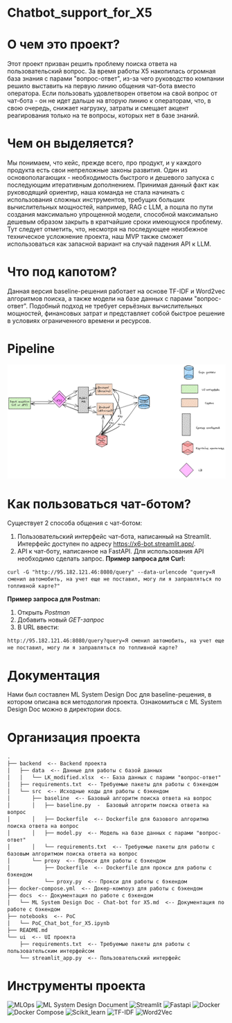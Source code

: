 # Chatbot_support_for_X5

# О чем это проект?
Этот проект призван решить проблему поиска ответа на пользовательский вопрос. За время работы X5 накопилась огромная база знания с парами "вопрос-ответ", из-за чего руководство компании решило выставить на первую линию общения чат-бота вместо оператора. Если пользовать удовлетворен ответом на свой вопрос от чат-бота - он не идет дальше на вторую линию к операторам, что, в свою очередь, снижает нагрузку, затраты и смещает акцент реагирования только на те вопросы, которых нет в базе знаний.

# Чем он выделяется?
Мы понимаем, что кейс, прежде всего, про продукт, и у каждого продукта есть свои непреложные законы развития. Один из основополагающих - необходимость быстрого и дешевого запуска с последующим итеративным дополнением. Принимая данный факт как руководящий ориентир, наша команда не стала начинать с использования сложных инструментов, требущих больших вычислительных мощностей, например, RAG с LLM, а пошла по пути создания максимально упрощенной модели, способной максимально дешевым образом закрыть в кратчайшие сроки имеющуюся проблему. Тут следует отметить, что, несмотря на последующее неизбежное техническое усложнение проекта, наш MVP также сможет использоваться как запасной вариант на случай падения API к LLM.

# Что под капотом?
Данная версия baseline-решения работает на основе TF-IDF и Word2vec алгоритмов поиска, а также модели на базе данных с парами "вопрос-ответ". Подобный подход не требует серьёзных вычислительных мощностей, финансовых затрат и представляет собой быстрое решение в условиях ограниченного времени и ресурсов.

# Pipeline
![Pipeline](image/.excalidraw.png)

# Как пользоваться чат-ботом?
Существует 2 способа общения с чат-ботом:
1. Пользовательский интерфейс чат-бота, написанный на Streamlit. Интерфейс доступен по адресу https://x6-bot.streamlit.app/.
2. API к чат-боту, написанное на FastAPI. Для использования API необходимо сделать запрос.
**Пример запроса для Curl:**
```
curl -G "http://95.182.121.46:8080/query" --data-urlencode "query=Я сменил автомобить, на учет еще не поставил, могу ли я заправляться по топливной карте?"
```
**Пример запроса для Postman:**
1. Открыть *Postman*
2. Добавить новый *GET-запрос*
3. В URL ввести:
```
http://95.182.121.46:8080/query?query=Я сменил автомобить, на учет еще не поставил, могу ли я заправляться по топливной карте?
```


# Документация
Нами был составлен ML System Design Doc для baseline-решения, в котором описана вся методология проекта. Ознакомиться с ML System Design Doc можно в директории docs.


# Организация проекта
```
.
├── backend  <-- Backend проекта
│   ├── data  <-- Данные для работы с базой данных
│   │   └── LK_modified.xlsx  <-- База данных с парами "вопрос-ответ"
│   ├── requirements.txt  <-- Требуемые пакеты для работы с бэкендом
│   └── src  <-- Исходные коды для работы с бэкендом
│       ├── baseline  <-- Базовый алгоритм поиска ответа на вопрос
│       │   ├── baseline.py  -  Базовый алгоритм поиска ответа на вопрос
│       │   ├── Dockerfile  <-- Dockerfile для базового алгоритма поиска ответа на вопрос
│       │   ├── model.py  <-- Модель на базе данных с парами "вопрос-ответ"
│       │   └── requirements.txt  <-- Требуемые пакеты для работы с базовым алгоритмом поиска ответа на вопрос
│       └── proxy  <-- Прокси для работы с бэкендом
│           ├── Dockerfile  <-- Dockerfile для прокси для работы с бэкендом
│           └── proxy.py  <-- Прокси для работы с бэкендом
├── docker-compose.yml  <-- Докер-компоуз для работы с бэкендом
├── docs  <-- Документация по работе с бэкендом
│   └── ML System Design Doc - Chat-bot for X5.md  <-- Документация по работе с бэкендом
├── notebooks  <-- PоC
│   └── PoC_Chat_bot_for_X5.ipynb
├── README.md
└── ui  <-- UI проекта
    ├── requirements.txt  <-- Требуемые пакеты для работы с пользовательским интерфейсом
    └── streamlit_app.py  <-- Пользовательский интерфейс
```

# Инструменты проекта
![MLOps](https://img.shields.io/badge/-MLOps-090909?style=for-the-badge&logo=MLOps) ![ML System Design Document](https://img.shields.io/badge/-ML_System_Design-090909?style=for-the-badge&logo=ML_System_Design) ![Streamlit](https://img.shields.io/badge/-Streamlit-090909?style=for-the-badge&logo=Streamlit) ![Fastapi](https://img.shields.io/badge/-Fastapi-090909?style=for-the-badge&logo=Fastapi) ![Docker](https://img.shields.io/badge/-Docker-090909?style=for-the-badge&logo=Docker) ![Docker Compose](https://img.shields.io/badge/-docker_compose-090909?style=for-the-badge&logo=docker_compose) ![Scikit_learn](https://img.shields.io/badge/-Scikit_learn-090909?style=for-the-badge&logo=Scikit_learn) ![TF-IDF](https://img.shields.io/badge/-TF_IDF-090909?style=for-the-badge&logo=TF_IDF) ![Word2Vec](https://img.shields.io/badge/-Word2Vec-090909?style=for-the-badge&logo=Word2Vec)
